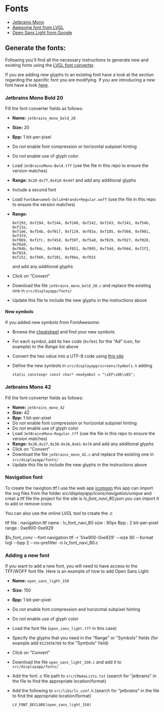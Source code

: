 # Fonts

* [Jetbrains Mono](https://www.jetbrains.com/fr-fr/lp/mono/)
* [Awesome font from LVGL](https://lvgl.io/assets/others/FontAwesome5-Solid+Brands+Regular.woff)
* [Open Sans Light from Google](https://fonts.google.com/specimen/Open+Sans)

## Generate the fonts:

Following you'll find all the necessary instructions to generate new and existing fonts using the [LVGL font converter](https://lvgl.io/tools/fontconverter).

If you are adding new glyphs to an existing font have a look at the section regarding the specific font you are modifying.
If you are introducing a new font have a look [here](#adding-a-new-font).

### Jetbrains Mono Bold 20

Fill the font converter fields as follows:

- **Name:** `jetbrains_mono_bold_20`
- **Size:** 20
- **Bpp:** 1 bit-per-pixel
- Do *not* enable font compression or horizontal subpixel hinting
- Do *not* enable use of glyph color
- Load `JetBrainsMono-Bold.tff` (use the file in this repo to ensure the version matches)
- **Range:** `0x20-0x7f,0x410-0x44f` and add any additional glyphs
- Include a second font
- Load `FontAwesome5-Solid+Brands+Regular.woff` (use the file in this repo to ensure the version matches)
- **Range:**

    ```
    0xf293, 0xf294, 0xf244, 0xf240, 0xf242, 0xf243, 0xf241, 0xf54b, 0xf21e,
    0xf1e6, 0xf54b, 0xf017, 0xf129, 0xf03a, 0xf185, 0xf560, 0xf001, 0xf3fd,
    0xf069, 0xf1fc, 0xf45d, 0xf59f, 0xf5a0, 0xf029, 0xf027, 0xf028, 0xf6a9,
    0xf04b, 0xf04c, 0xf048, 0xf051, 0xf095, 0xf3dd, 0xf04d, 0xf2f2, 0xf024,
    0xf252, 0xf569, 0xf201, 0xf06e, 0xf015
    ```

    and add any additional glyphs
- Click on "Convert"
- Download the file `jetbrains_mono_bold_20.c` and replace the existing one in `src/displayapp/fonts/`
- Update this file to include the new glyphs in the instructions above

#### New symbols

If you added new symbols from FontAwesome:

- Browse the [cheatsheet](https://fontawesome.com/cheatsheet/free/solid) and find your new symbols
- For each symbol, add its hex code (`0xf641` for the "Ad" icon, for example) to the *Range* list above
- Convert the hex value into a UTF-8 code using [this site](http://www.ltg.ed.ac.uk/~richard/utf-8.cgi?input=f185&mode=hex)
- Define the new symbols in `src/displayapp/screens/Symbols.h` adding

    ```
    static constexpr const char* newSymbol = "\xEF\x86\x85";
    ```

### Jetbrains Mono 42

Fill the font converter fields as follows:

- **Name:** `jetbrains_mono_42`
- **Size:** 42
- **Bpp:** 1 bit-per-pixel
- Do *not* enable font compression or horizontal subpixel hinting
- Do *not* enable use of glyph color
- Load `JetBrainsMono-Regular.tff` (use the file in this repo to ensure the version matches)
- **Range:** `0x20,0x27,0x30-0x3A,0x61-0x7A` and add any additional glyphs
- Click on "Convert"
- Download the file `jetbrains_mono_42.c` and replace the existing one in `src/displayapp/fonts/`
- Update this file to include the new glyphs in the instructions above

### Navigation font

To create the navigtion.ttf I use the web app [icomoon](https://icomoon.io/app)
this app can import the svg files from the folder *src/displayapp/icons/navigation/unique* and creat a ttf file the
project for the site is *lv_font_navi_80.json* you can import it to add or remove icons

You can also use the online LVGL tool to create the .c

ttf file : navigation.ttf name : lv_font_navi_80 size : 80px Bpp : 2 bit-per-pixel range : 0xe900-0xe929

$lv_font_conv --font navigation.ttf -r '0xe900-0xe929' --size 80 --format lvgl --bpp 2 --no-prefilter -o
lv_font_navi_80.c

### Adding a new font

If you want to add a new font, you will need to have access to the TFF/WOFF font file.
Here is an example of how to add Open Sans Light:

- **Name:** `open_sans_light_150`
- **Size:** 150
- **Bpp:** 1 bit-per-pixel
- Do *not* enable font compression and horizontal subpixel hinting
- Do *not* enable use of glyph color
- Load the font file (`open_sans_light.tff` in this case)
- Specify the glyphs that you need in the "Range" or "Symbols" fields (for example add `0123456789` to the "Symbols" field)
- Click on "Convert"
- Download the file `open_sans_light_150.c` and add it to `src/displayapp/fonts/`
- Add the font .c file path to `src/CMakeLists.txt` (search for "jetbrains" in the file to find the appropriate location/format)
- Add the following to `src/libs/lv_conf.h` (search for "jetbrains" in the file to find the appropriate location/format)

    ```
    LV_FONT_DECLARE(open_sans_light_150)
    ```
